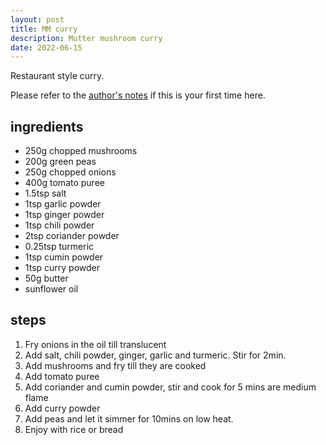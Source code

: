 ```yaml
---
layout: post
title: MM curry
description: Mutter mushroom curry
date: 2022-06-15
---
```


Restaurant style curry.

Please refer to the [author's notes](https://nchahare.github.io/blog/2022/cooking/) if this is your first time here.

## ingredients
- 250g chopped mushrooms
- 200g green peas
- 250g chopped onions
- 400g tomato puree
- 1.5tsp salt
- 1tsp garlic powder
- 1tsp ginger powder
- 1tsp chili powder
- 2tsp coriander powder
- 0.25tsp turmeric
- 1tsp cumin powder
- 1tsp curry powder
- 50g butter
- sunflower oil

## steps
1. Fry onions in the oil till translucent
2. Add salt, chili powder, ginger, garlic and turmeric. Stir for 2min.
3. Add mushrooms and fry till they are cooked
4. Add tomato puree
5. Add coriander and cumin powder, stir and cook for 5 mins are medium flame
6. Add curry powder
7. Add peas and let it simmer for 10mins on low heat.
8. Enjoy with rice or bread 